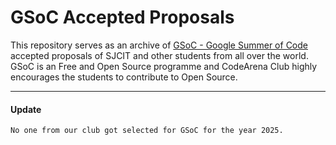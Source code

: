 # GSoC Accepted Proposals 

This repository serves as an archive of [GSoC - Google Summer of Code](https://summerofcode.withgoogle.com/) accepted proposals of SJCIT and other students from all over the world. GSoC is an Free and Open Source programme and CodeArena Club highly encourages the students to contribute to Open Source.

---

#### Update
`No one from our club got selected for GSoC for the year 2025.`
